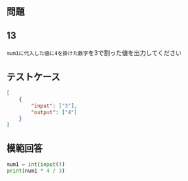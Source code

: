 ## 問題
## 13

`num1に代入した値に4を掛けた数字`を3で割った値を出力してください

## テストケース

```json
[
	{
		"input": ["3"],
		"output": ["4"]
	}
]
```

## 模範回答
```python
num1 = int(input())
print(num1 * 4 / 3)
```